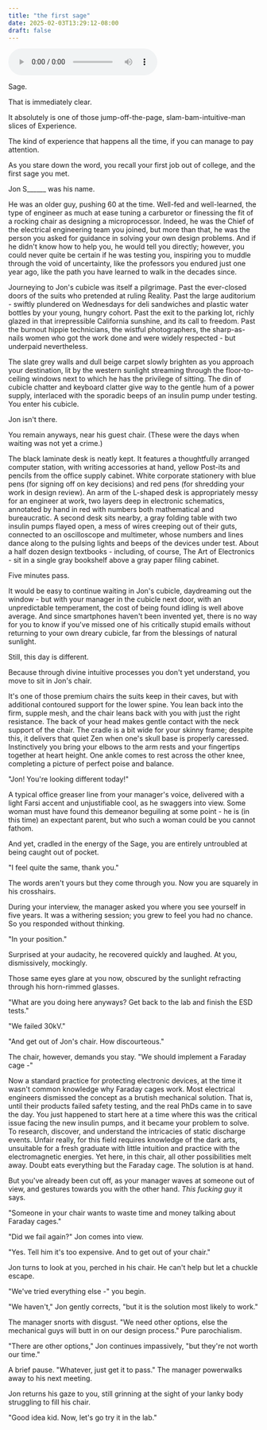 ```yaml
---
title: "the first sage"
date: 2025-02-03T13:29:12-08:00
draft: false
---
```

<audio controls>
  <source src="/audio/sage.mp3" type="audio/mpeg">
  Your browser does not support the audio element.
</audio>

Sage.

That is immediately clear.

It absolutely is one of those jump-off-the-page, slam-bam-intuitive-man slices of Experience.

The kind of experience that happens all the time, if you can manage to pay attention.

As you stare down the word, you recall your first job out of college, and the first sage you met.

Jon S______ was his name.

He was an older guy, pushing 60 at the time. Well-fed and well-learned, the type of engineer as much at ease tuning a carburetor or finessing the fit of a rocking chair as designing a microprocessor. Indeed, he was the Chief of the electrical engineering team you joined, but more than that, he was the person you asked for guidance in solving your own design problems. And if he didn't know how to help you, he would tell you directly; however, you could never quite be certain if he was testing you, inspiring you to muddle through the void of uncertainty, like the professors you endured just one year ago, like the path you have learned to walk in the decades since.

Journeying to Jon's cubicle was itself a pilgrimage. Past the ever-closed doors of the suits who pretended at ruling Reality. Past the large auditorium - swiftly plundered on Wednesdays for deli sandwiches and plastic water bottles by your young, hungry cohort. Past the exit to the parking lot, richly glazed in that irrepressible California sunshine, and its call to freedom. Past the burnout hippie technicians, the wistful photographers, the sharp-as-nails women who got the work done and were widely respected - but underpaid nevertheless.

The slate grey walls and dull beige carpet slowly brighten as you approach your destination, lit by the western sunlight streaming through the floor-to-ceiling windows next to which he has the privilege of sitting. The din of cubicle chatter and keyboard clatter give way to the gentle hum of a power supply, interlaced with the sporadic beeps of an insulin pump under testing. You enter his cubicle.

Jon isn't there.

You remain anyways, near his guest chair. (These were the days when waiting was not yet a crime.)

The black laminate desk is neatly kept. It features a thoughtfully arranged computer station, with writing accessories at hand, yellow Post-its and pencils from the office supply cabinet. White corporate stationery with blue pens (for signing off on key decisions) and red pens (for shredding your work in design review). An arm of the L-shaped desk is appropriately messy for an engineer at work, two layers deep in electronic schematics, annotated by hand in red with numbers both mathematical and bureaucratic. A second desk sits nearby, a gray folding table with two insulin pumps flayed open, a mess of wires creeping out of their guts, connected to an oscilloscope and multimeter, whose numbers and lines dance along to the pulsing lights and beeps of the devices under test. About a half dozen design textbooks - including, of course, The Art of Electronics - sit in a single gray bookshelf above a gray paper filing cabinet.

Five minutes pass.

It would be easy to continue waiting in Jon's cubicle, daydreaming out the window - but with your manager in the cubicle next door, with an unpredictable temperament, the cost of being found idling is well above average. And since smartphones haven't been invented yet, there is no way for you to know if you've missed one of his critically stupid emails without returning to your own dreary cubicle, far from the blessings of natural sunlight.

Still, this day is different.

Because through divine intuitive processes you don't yet understand, you move to sit in Jon's chair.

It's one of those premium chairs the suits keep in their caves, but with additional contoured support for the lower spine. You lean back into the firm, supple mesh, and the chair leans back with you with just the right resistance. The back of your head makes gentle contact with the neck support of the chair. The cradle is a bit wide for your skinny frame; despite this, it delivers that quiet Zen when one's skull base is properly caressed. Instinctively you bring your elbows to the arm rests and your fingertips together at heart height. One ankle comes to rest across the other knee, completing a picture of perfect poise and balance.

"Jon! You're looking different today!"

A typical office greaser line from your manager's voice, delivered with a light Farsi accent and unjustifiable cool, as he swaggers into view. Some woman must have found this demeanor beguiling at some point - he is (in this time) an expectant parent, but who such a woman could be you cannot fathom.

And yet, cradled in the energy of the Sage, you are entirely untroubled at being caught out of pocket.

"I feel quite the same, thank you."

The words aren't yours but they come through you. Now you are squarely in his crosshairs.

During your interview, the manager asked you where you see yourself in five years. It was a withering session; you grew to feel you had no chance. So you responded without thinking.

"In your position."

Surprised at your audacity, he recovered quickly and laughed. At you, dismissively, mockingly.

Those same eyes glare at you now, obscured by the sunlight refracting through his horn-rimmed glasses. 

"What are you doing here anyways? Get back to the lab and finish the ESD tests."

"We failed 30kV."

"And get out of Jon's chair. How discourteous."

The chair, however, demands you stay. "We should implement a Faraday cage -"

Now a standard practice for protecting electronic devices, at the time it wasn't common knowledge why Faraday cages work. Most electrical engineers dismissed the concept as a brutish mechanical solution. That is, until their products failed safety testing, and the real PhDs came in to save the day. You just happened to start here at a time where this was the critical issue facing the new insulin pumps, and it became your problem to solve. To research, discover, and understand the intricacies of static discharge events. Unfair really, for this field requires knowledge of the dark arts, unsuitable for a fresh graduate with little intuition and practice with the electromagnetic energies. Yet here, in this chair, all other possibilities melt away. Doubt eats everything but the Faraday cage. The solution is at hand.

But you've already been cut off, as your manager waves at someone out of view, and gestures towards you with the other hand. _This fucking guy_ it says.

"Someone in your chair wants to waste time and money talking about Faraday cages."

"Did we fail again?" Jon comes into view.

"Yes. Tell him it's too expensive. And to get out of your chair."

Jon turns to look at you, perched in his chair. He can't help but let a chuckle escape.

"We've tried everything else -" you begin.

"We haven't," Jon gently corrects, "but it is the solution most likely to work."

The manager snorts with disgust. "We need other options, else the mechanical guys will butt in on our design process." Pure parochialism.

"There are other options," Jon continues impassively, "but they're not worth our time."

A brief pause. "Whatever, just get it to pass." The manager powerwalks away to his next meeting.

Jon returns his gaze to you, still grinning at the sight of your lanky body struggling to fill his chair.

"Good idea kid. Now, let's go try it in the lab."
